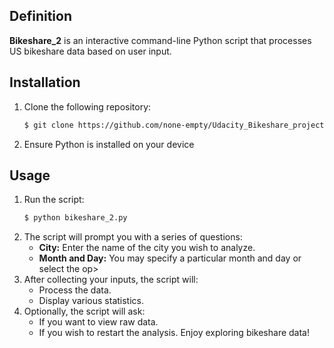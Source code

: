 ## Definition

**Bikeshare_2** is an interactive command-line Python script that processes US bikeshare data based on user input.
## Installation

1. Clone the following repository:
   ```bash
   $ git clone https://github.com/none-empty/Udacity_Bikeshare_project.git
   ```
2. Ensure Python is installed on your device

## Usage

1. Run the script:
   ```bash
   $ python bikeshare_2.py
   ```
2. The script will prompt you with a series of questions:
   - **City:** Enter the name of the city you wish to analyze.
   - **Month and Day:** You may specify a particular month and day or select the op>
3. After collecting your inputs, the script will:
   - Process the data.
   - Display various statistics.
4. Optionally, the script will ask:
   - If you want to view raw data.
   - If you wish to restart the analysis.
Enjoy exploring bikeshare data!
